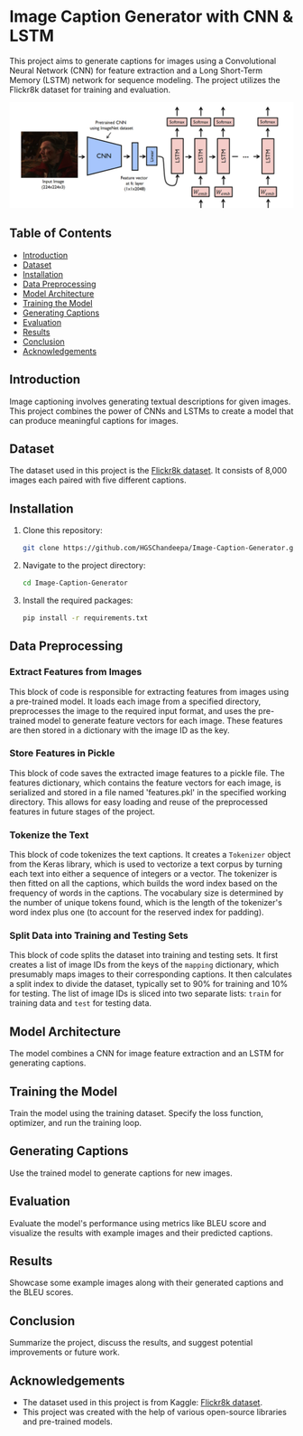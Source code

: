 # Image Caption Generator with CNN & LSTM

This project aims to generate captions for images using a Convolutional Neural Network (CNN) for feature extraction and a Long Short-Term Memory (LSTM) network for sequence modeling. The project utilizes the Flickr8k dataset for training and evaluation.

![Finished App](https://github.com/HGSChandeepa/Image-Caption-Generator/blob/main/core.png)

## Table of Contents

- [Introduction](#introduction)
- [Dataset](#dataset)
- [Installation](#installation)
- [Data Preprocessing](#data-preprocessing)
- [Model Architecture](#model-architecture)
- [Training the Model](#training-the-model)
- [Generating Captions](#generating-captions)
- [Evaluation](#evaluation)
- [Results](#results)
- [Conclusion](#conclusion)
- [Acknowledgements](#acknowledgements)

## Introduction

Image captioning involves generating textual descriptions for given images. This project combines the power of CNNs and LSTMs to create a model that can produce meaningful captions for images.

## Dataset

The dataset used in this project is the [Flickr8k dataset](https://www.kaggle.com/datasets/adityajn105/flickr8k/data). It consists of 8,000 images each paired with five different captions.

## Installation

1. Clone this repository:
    ```bash
    git clone https://github.com/HGSChandeepa/Image-Caption-Generator.git
    ```
2. Navigate to the project directory:
    ```bash
    cd Image-Caption-Generator
    ```
3. Install the required packages:
    ```bash
    pip install -r requirements.txt
    ```

## Data Preprocessing

### Extract Features from Images

This block of code is responsible for extracting features from images using a pre-trained model. It loads each image from a specified directory, preprocesses the image to the required input format, and uses the pre-trained model to generate feature vectors for each image. These features are then stored in a dictionary with the image ID as the key.

### Store Features in Pickle

This block of code saves the extracted image features to a pickle file. The features dictionary, which contains the feature vectors for each image, is serialized and stored in a file named 'features.pkl' in the specified working directory. This allows for easy loading and reuse of the preprocessed features in future stages of the project.

### Tokenize the Text

This block of code tokenizes the text captions. It creates a `Tokenizer` object from the Keras library, which is used to vectorize a text corpus by turning each text into either a sequence of integers or a vector. The tokenizer is then fitted on all the captions, which builds the word index based on the frequency of words in the captions. The vocabulary size is determined by the number of unique tokens found, which is the length of the tokenizer's word index plus one (to account for the reserved index for padding).

### Split Data into Training and Testing Sets

This block of code splits the dataset into training and testing sets. It first creates a list of image IDs from the keys of the `mapping` dictionary, which presumably maps images to their corresponding captions. It then calculates a split index to divide the dataset, typically set to 90% for training and 10% for testing. The list of image IDs is sliced into two separate lists: `train` for training data and `test` for testing data.

## Model Architecture

The model combines a CNN for image feature extraction and an LSTM for generating captions. 

## Training the Model

Train the model using the training dataset. Specify the loss function, optimizer, and run the training loop.

## Generating Captions

Use the trained model to generate captions for new images.

## Evaluation

Evaluate the model's performance using metrics like BLEU score and visualize the results with example images and their predicted captions.

## Results

Showcase some example images along with their generated captions and the BLEU scores.

## Conclusion

Summarize the project, discuss the results, and suggest potential improvements or future work.

## Acknowledgements

- The dataset used in this project is from Kaggle: [Flickr8k dataset](https://www.kaggle.com/datasets/adityajn105/flickr8k/data).
- This project was created with the help of various open-source libraries and pre-trained models.
